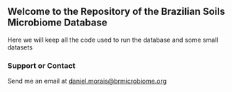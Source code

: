 ## Welcome to the Repository of the Brazilian Soils Microbiome Database
Here we will keep all the code used to run the database and some small datasets
 

### Support or Contact

Send me an email at [daniel.morais@brmicrobiome.org](mailto:daniel.morais@brmicrobiome.org)
